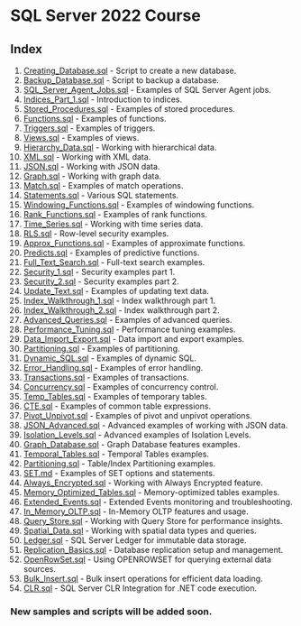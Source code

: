 # SQL Server 2022 Course


## Index

1. [Creating_Database.sql](01_Creating_Database.sql) - Script to create a new database.
2. [Backup_Database.sql](02_Backup_Database.sql) - Script to backup a database.
3. [SQL_Server_Agent_Jobs.sql](03_SQL_Server_Agent_Jobs.sql) - Examples of SQL Server Agent jobs.
4. [Indices_Part_1.sql](04_Indices_Part_1.sql) - Introduction to indices.
5. [Stored_Procedures.sql](05_Stored_Procedures.sql) - Examples of stored procedures.
6. [Functions.sql](06_Functions.sql) - Examples of functions.
7. [Triggers.sql](07_Triggers.sql) - Examples of triggers.
8. [Views.sql](08_Views.sql) - Examples of views.
9. [Hierarchy_Data.sql](09_Hierarchy_Data.sql) - Working with hierarchical data.
10. [XML.sql](10_XML.sql) - Working with XML data.
11. [JSON.sql](11_JSON.sql) - Working with JSON data.
12. [Graph.sql](12_Graph.sql) - Working with graph data.
13. [Match.sql](13_Match.sql) - Examples of match operations.
14. [Statements.sql](14_Statements.sql) - Various SQL statements.
15. [Windowing_Functions.sql](15_Windowing_Functions.sql) - Examples of windowing functions.
16. [Rank_Functions.sql](16_Rank_Functions.sql) - Examples of rank functions.
17. [Time_Series.sql](17_Time_Series.sql) - Working with time series data.
18. [RLS.sql](18_RLS.sql) - Row-level security examples.
19. [Approx_Functions.sql](19_Approx_Functions.sql) - Examples of approximate functions.
20. [Predicts.sql](20_Predicts.sql) - Examples of predictive functions.
21. [Full_Text_Search.sql](21_Full_Text_Search.sql) - Full-text search examples.
22. [Security_1.sql](22_Security_1.sql) - Security examples part 1.
23. [Security_2.sql](23_Security_2.sql) - Security examples part 2.
24. [Update_Text.sql](24_Update_Text.sql) - Examples of updating text data.
25. [Index_Walkthrough_1.sql](25_Index_Walkthrough_1.sql) - Index walkthrough part 1.
26. [Index_Walkthrough_2.sql](26_Index_Walkthrough_2.sql) - Index walkthrough part 2.
27. [Advanced_Queries.sql](27_Advanced_Queries.sql) - Examples of advanced queries.
28. [Performance_Tuning.sql](28_Performance_Tuning.sql) - Performance tuning examples.
29. [Data_Import_Export.sql](29_Data_Import_Export.sql) - Data import and export examples.
30. [Partitioning.sql](30_Partitioning.sql) - Examples of partitioning.
31. [Dynamic_SQL.sql](31_Dynamic_SQL.sql) - Examples of dynamic SQL.
32. [Error_Handling.sql](32_Error_Handling.sql) - Examples of error handling.
33. [Transactions.sql](33_Transactions.sql) - Examples of transactions.
34. [Concurrency.sql](34_Concurrency.sql) - Examples of concurrency control.
35. [Temp_Tables.sql](35_Temp_Tables.sql) - Examples of temporary tables.
36. [CTE.sql](36_CTE.sql) - Examples of common table expressions.
37. [Pivot_Unpivot.sql](37_Pivot_Unpivot.sql) - Examples of pivot and unpivot operations.
38. [JSON_Advanced.sql](38_JSON_Advanced.sql) - Advanced examples of working with JSON data.
39. [Isolation_Levels.sql](39_Isolation_Levels.sql) - Advanced examples of Isolation Levels.
40. [Graph_Database.sql](40_Graph_Database.sql) - Graph Database features examples.
41. [Temporal_Tables.sql](41_Temporal_Tables.sql) - Temporal Tables examples.
42. [Partitioning.sql](42_Partitioning.sql) - Table/Index Partitioning examples.
43. [SET.md](33_SET.md) - Examples of SET options and statements.
44. [Always_Encrypted.sql](44_Always_Encrypted.sql) - Working with Always Encrypted feature.
45. [Memory_Optimized_Tables.sql](45_Memory_Optimized_Tables.sql) - Memory-optimized tables examples.
46. [Extended_Events.sql](46_Extended_Events.sql) - Extended Events monitoring and troubleshooting.
47. [In_Memory_OLTP.sql](47_In_Memory_OLTP.sql) - In-Memory OLTP features and usage.
48. [Query_Store.sql](48_Query_Store.sql) - Working with Query Store for performance insights.
49. [Spatial_Data.sql](49_Spatial_Data.sql) - Working with spatial data types and queries.
50. [Ledger.sql](50_Ledger.sql) - SQL Server Ledger for immutable data storage.
51. [Replication_Basics.sql](51_Replication_Basics.sql) - Database replication setup and management.
52. [OpenRowSet.sql](52_OpenRowSet.sql) - Using OPENROWSET for querying external data sources.
53. [Bulk_Insert.sql](53_Bulk_Insert.sql) - Bulk insert operations for efficient data loading.
54. [CLR.sql](54_CLR.sql) - SQL Server CLR Integration for .NET code execution.

### New samples and scripts will be added soon.